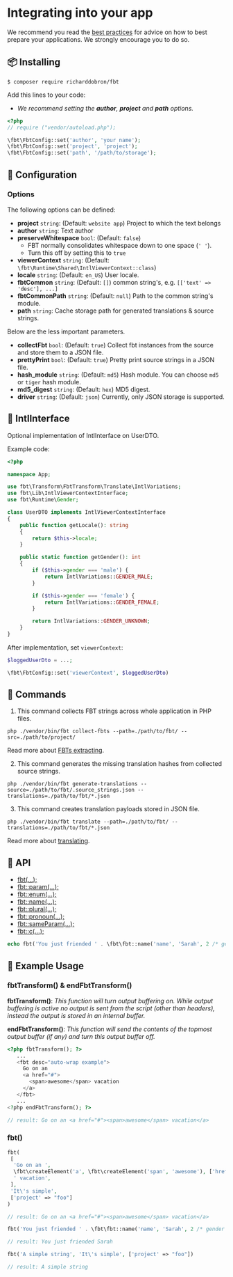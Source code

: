 # Integrating into your app

We recommend you read the [best practices](best_practices.md) for advice on how to best prepare your applications. We strongly encourage you to do so.

## 📦 Installing

```shell
$ composer require richarddobron/fbt
```

Add this lines to your code:

- _We recommend setting the **author**, **project** and **path** options._
```php
<?php
// require ("vendor/autoload.php");

\fbt\FbtConfig::set('author', 'your name');
\fbt\FbtConfig::set('project', 'project');
\fbt\FbtConfig::set('path', '/path/to/storage');
```

## 🔧 Configuration

### Options

The following options can be defined:

* **project** `string`: (Default: `website app`) Project to which the text belongs
* **author** `string`: Text author
* **preserveWhitespace** `bool`: (Default: `false`)
  - FBT normally consolidates whitespace down to one space (`' '`).
  - Turn this off by setting this to `true`
* **viewerContext** `string`: (Default: `\fbt\Runtime\Shared\IntlViewerContext::class`)
* **locale** `string`: (Default: `en_US`) User locale.
* **fbtCommon** `string`: (Default: `[]`) common string's, e.g. `[['text' => 'desc'], ...]`
* **fbtCommonPath** `string`: (Default: `null`) Path to the common string's module.
* **path** `string`: Cache storage path for generated translations & source strings.

Below are the less important parameters.

* **collectFbt** `bool`: (Default: `true`) Collect fbt instances from the source and store them to a JSON file.
* **prettyPrint** `bool`: (Default: `true`) Pretty print source strings in a JSON file.
* **hash_module** `string`: (Default: `md5`) Hash module. You can choose `md5` or `tiger` hash module.
* **md5_digest** `string`: (Default: `hex`) MD5 digest.
* **driver** `string`: (Default: `json`) Currently, only JSON storage is supported.


## 	🙋 IntlInterface
Optional implementation of IntlInterface on UserDTO.

Example code:

```php
<?php

namespace App;

use fbt\Transform\FbtTransform\Translate\IntlVariations;
use fbt\Lib\IntlViewerContextInterface;
use fbt\Runtime\Gender;

class UserDTO implements IntlViewerContextInterface
{
    public function getLocale(): string
    {
        return $this->locale;
    }

    public static function getGender(): int
    {
        if ($this->gender === 'male') {
            return IntlVariations::GENDER_MALE;
        }

        if ($this->gender === 'female') {
            return IntlVariations::GENDER_FEMALE;
        }

        return IntlVariations::GENDER_UNKNOWN;
    }
}
```

After implementation, set `viewerContext`:

```php
$loggedUserDto = ...;

\fbt\FbtConfig::set('viewerContext', $loggedUserDto)
```

## 	🚀  Commands

1. This command collects FBT strings across whole application in PHP files.
```shell
php ./vendor/bin/fbt collect-fbts --path=./path/to/fbt/ --src=./path/to/project/
```
Read more about [FBTs extracting](collection.md).

2. This command generates the missing translation hashes from collected source strings.
```shell
php ./vendor/bin/fbt generate-translations --source=./path/to/fbt/.source_strings.json --translations=./path/to/fbt/*.json
```
3. This command creates translation payloads stored in JSON file.
```shell
php ./vendor/bin/fbt translate --path=./path/to/fbt/ --translations=./path/to/fbt/*.json
```
Read more about [translating](translating.md).

## 📘 API

- [fbt(...);](api_intro.md)
- [fbt::param(...);](params.md)
- [fbt::enum(...);](enums.md)
- [fbt::name(...);](params.md)
- [fbt::plural(...);](plurals.md)
- [fbt::pronoun(...);](pronouns.md)
- [fbt::sameParam(...);](params.md)
- [fbt::c(...);](common.md)

```php
echo fbt('You just friended ' . \fbt\fbt::name('name', 'Sarah', 2 /* gender */), 'names');
```

## 🎨 Example Usage

### fbtTransform() & endFbtTransform()
**fbtTransform()**: _This function will turn output buffering on. While output buffering is active no output is sent from the script (other than headers), instead the output is stored in an internal buffer._

**endFbtTransform()**: _This function will send the contents of the topmost output buffer (if any) and turn this output buffer off._

```php
<?php fbtTransform(); ?>
   ...
   <fbt desc="auto-wrap example">
     Go on an
     <a href="#">
       <span>awesome</span> vacation
     </a>
   </fbt>
   ...
<?php endFbtTransform(); ?>

// result: Go on an <a href="#"><span>awesome</span> vacation</a>
```

### fbt()

```php
fbt(
 [
  'Go on an ',
  \fbt\createElement('a', \fbt\createElement('span', 'awesome'), ['href' => '#']),
  ' vacation',
 ],
 'It\'s simple',
 ['project' => "foo"]
)

// result: Go on an <a href="#"><span>awesome</span> vacation</a>
```

```php
fbt('You just friended ' . \fbt\fbt::name('name', 'Sarah', 2 /* gender */), 'names')

// result: You just friended Sarah
```

```php
fbt('A simple string', 'It\'s simple', ['project' => "foo"])

// result: A simple string
```
